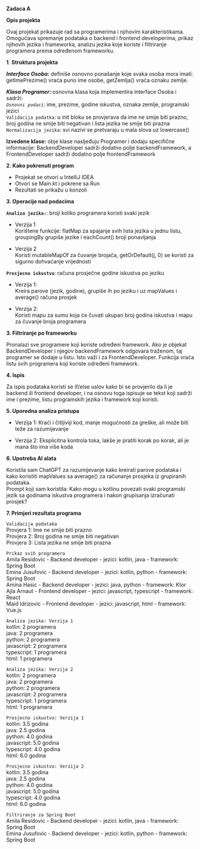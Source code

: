 **Zadaca A**

**Opis projekta**

Ovaj projekat prikazuje rad sa programerima i njihovim karakteristikama.
Omogućava spremanje podataka o backend i frontend developerima, prikaz njihovih jezika i frameworka,
analizu jezika koje koriste i filtriranje programera prema određenom frameworku.

**1**. **Struktura projekta**

_**Interface Osoba:**_ definiše osnovno ponašanje koje svaka osoba mora imati:
getImePrezime() vraća puno ime osobe, getZemlja() vraća oznaku zemlje.

**_Klasa Programer:_**:osnovna klasa koja implementira interface Osoba i sadrži:     
_`Osnovni podaci`_: ime, prezime, godine iskustva, oznaka zemlje, programski jezici  
`Validacija podatka`: u init bloku se provjerava da ime ne smije biti prazno,
broj godina ne smije biti negativan i lista jezika ne smije biti prazna  
`Normalizacija jezika`: svi nazivi se pretvaraju u mala slova uz lowercase()

**Izvedene klase:** obje klase nasljeđuju Programer i dodaju specifične informacije:
BackendDeveloper sadrži dodatno polje backendFramework, a
FrontendDeveloper sadrži dodatno polje frontendFramework

**2. Kako pokrenuti program**

* Projekat se otvori u IntelliJ IDEA
* Otvori se Main.kt i pokrene sa Run
* Rezultati se prikažu u konzoli

**3. Operacije nad podacima**

**`Analiza jezika:`**: broji koliko programera koristi svaki jezik

* Verzija 1  
  Korištene funkcije: flatMap za spajanje svih lista jezika u jednu listu, groupingBy grupiše jezike i eachCount() broji ponavljanja

* Verzija 2  
  Koristi mutableMapOf za čuvanje brojača, getOrDefault(j, 0) se koristi za sigurno dohvaćanje vrijednosti

**`Prosjecno iskustvo`**: računa prosječne godine iskustva po jeziku

* Verzija 1:  
  Kreira parove (jezik, godine), grupiše ih po jeziku i uz mapValues i average() računa prosjek

* Verzija 2:  
  Koristi mapu za sumu koja će čuvati ukupan broj godina iskustva i mapu za čuvanje broja programera

**3. Filtriranje po frameworku**

Pronalazi sve programere koji koriste određeni framework.
Ako je objekat BackendDeveloper i njegov backendFramework odgovara traženom, taj programer se dodaje u listu.
Isto važi i za FrontendDeveloper.
Funkcija vraća listu svih programera koji koriste određeni framework.

**4. Ispis**

Za ispis podataka koristi se if/else uslov kako bi se provjerilo da li je backend ili frontend developer,
i na osnovu toga ispisuje se tekst koji sadrži ime i prezime, listu programskih jezika
i framework koji koristi.

**5. Uporedna analiza pristupa**

* Verzija 1: Kraći i čitljiviji kod, manje mogućnosti za greške, ali može biti teže za razumijevanje

* Verzija 2: Eksplicitna kontrola toka, lakše je pratiti korak po korak, ali je mana što ima više koda

**6. Upotreba AI alata**

Koristila sam ChatGPT za razumijevanje kako kreirati parove podataka
i kako koristiti mapValues sa average() za računanje prosjeka iz grupiranih podataka.  
Prompt koji sam koristila: Kako mogu u kotlinu povezati svaki programski jezik sa godinama iskustva programera
i nakon grupisanja izračunati prosjek?


**7. Primjeri rezultata programa**

`Validacija podataka`  
Provjera 1: Ime ne smije biti prazno  
Provjera 2: Broj godina ne smije biti negativan  
Provjera 3: Lista jezika ne smije biti prazna

`Prikaz svih programera`  
Amila Residovic - Backend developer - jezici: kotlin, java - framework: Spring Boot  
Emina Jusufovic - Backend developer - jezici: kotlin, python - framework: Spring Boot  
Amina Hasic - Backend developer - jezici: java, python - framework: Ktor  
Ajla Arnaut - Frontend developer - jezici: javascript, typescript - framework: React  
Maid Idrizovic - Frontend developer - jezici: javascript, html - framework: Vue.js

`Analiza jezika: Verzija 1`  
kotlin: 2 programera  
java: 2 programera  
python: 2 programera  
javascript: 2 programera  
typescript: 1 programera  
html: 1 programera

`Analiza jezika: Verzija 2`  
kotlin: 2 programera   
java: 2 programera  
python: 2 programera  
javascript: 2 programera  
typescript: 1 programera  
html: 1 programera

`Prosjecno iskustvo: Verzija 1`  
kotlin: 3.5 godina  
java: 2.5 godina  
python: 4.0 godina  
javascript: 5.0 godina  
typescript: 4.0 godina  
html: 6.0 godina

`Prosjecno iskustvo: Verzija 2`  
kotlin: 3.5 godina  
java: 2.5 godina  
python: 4.0 godina  
javascript: 5.0 godina  
typescript: 4.0 godina  
html: 6.0 godina

`Filtriranje za Spring Boot`  
Amila Residovic - Backend developer - jezici: kotlin, java - framework: Spring Boot  
Emina Jusufovic - Backend developer - jezici: kotlin, python - framework: Spring Boot  